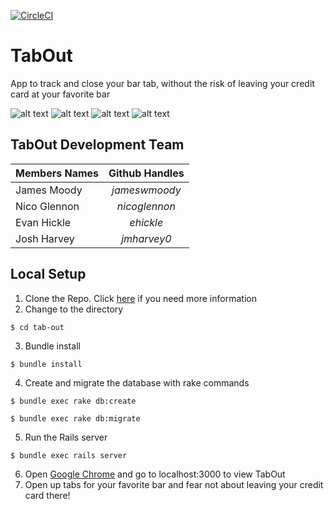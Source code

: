 [![CircleCI](https://circleci.com/gh/jameswmoody/tab-out.svg?style=shield)](https://circleci.com/gh/jameswmoody/tab-out)
# TabOut
App to track and close your bar tab, without the risk of leaving your credit card at your favorite bar

![alt text](http://jameswmoody.com/projects/tab-out/app/tabout1.png) ![alt text](http://jameswmoody.com/projects/tab-out/app/tabout2.png) ![alt text](http://jameswmoody.com/projects/tab-out/app/tabout3.png) ![alt text](http://jameswmoody.com/projects/tab-out/app/tabout4.png)

## TabOut Development Team

| Members Names  | Github Handles |
| -------------- |:--------------:|
| James Moody | *jameswmoody* |
| Nico Glennon  | *nicoglennon* |
| Evan Hickle | *ehickle* |
| Josh Harvey | *jmharvey0* |


## Local Setup
1. Clone the Repo. Click [here](https://help.github.com/articles/cloning-a-repository/) if you need more information
2. Change to the directory
```
$ cd tab-out
```
3. Bundle install
```
$ bundle install
```
4. Create and migrate the database with rake commands
```
$ bundle exec rake db:create

$ bundle exec rake db:migrate
```
5. Run the Rails server
```
$ bundle exec rails server
```
6. Open [Google Chrome](https://www.google.com/chrome/browser/desktop/index.html) and go to localhost:3000 to view TabOut
7. Open up tabs for your favorite bar and fear not about leaving your credit card there!
